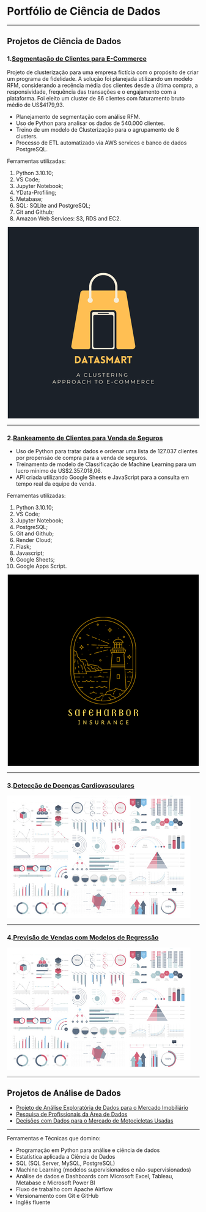 # Portfólio de Ciência de Dados

---

## **Projetos de Ciência de Dados**

### **1.[Segmentação de Clientes para E-Commerce](https://github.com/pgdemiranda/insiders)**

Projeto de clusterização para uma empresa fictícia com o propósito de criar um programa de fidelidade. A solução foi planejada utilizando um modelo RFM, considerando a recência média dos clientes desde a última compra, a responsividade, frequência das transações e o engajamento com a plataforma. Foi eleito um cluster de 86 clientes com faturamento bruto médio de US$4179,93.
- Planejamento de segmentação com análise RFM.
- Uso de Python para analisar os dados de 540.000 clientes.
- Treino de um modelo de Clusterização para o agrupamento de 8 clusters.
- Processo de ETL automatizado via AWS services e banco de dados PostgreSQL.

Ferramentas utilizadas:
1. Python 3.10.10;
2. VS Code;
3. Jupyter Notebook;
4. YData-Profiling;
5. Metabase;
6. SQL: SQLite and PostgreSQL;
7. Git and Github;
8. Amazon Web Services: S3, RDS and EC2.

<div align="center">
<img src="images/insiders_logo.png?raw=true">
</div>

---
### **2.[Rankeamento de Clientes para Venda de Seguros](https://github.com/pgdemiranda/health_insurance-cs)**


- Uso de Python para tratar dados e ordenar uma lista de 127.037 clientes por propensão de compra para a venda de seguros.
- Treinamento de modelo de Classificação de Machine Learning para um lucro mínimo de US$2.357.018,06.
- API criada utilizando Google Sheets e JavaScript para a consulta em tempo real da equipe de venda.

Ferramentas utilizadas:
1. Python 3.10.10;
2. VS Code;
3. Jupyter Notebook;
4. PostgreSQL;
5. Git and Github;
6. Render Cloud;
7. Flask;
8. Javascript;
9. Google Sheets;
10. Google Apps Script.


<div align="center">
<img src="images/sh_logo.png?raw=true">
</div>

---
### **3.[Detecção de Doenças Cardiovasculares](https://github.com/pgdemiranda/cardio_predictor)**
<img src="images/dummy_thumbnail.jpg?raw=true"/>

---
### **4.[Previsão de Vendas com Modelos de Regressão](https://github.com/pgdemiranda/rossmann-sales)**
<img src="images/dummy_thumbnail.jpg?raw=true"/>

---
## **Projetos de Análise de Dados**
- [Projeto de Análise Exploratória de Dados para o Mercado Imobiliário](https://github.com/pgdemiranda/house_rocket)
- [Pesquisa de Profissionais da Área de Dados](https://github.com/pgdemiranda/da_data_survey)
- [Decisões com Dados para o Mercado de Motocicletas Usadas](https://github.com/pgdemiranda/data_motors)

---
Ferramentas e Técnicas que domino:
- Programação em Python para análise e ciência de dados
- Estatística aplicada a Ciência de Dados
- SQL (SQL Server, MySQL, PostgreSQL)
- Machine Learning (modelos supervisionados e não-supervisionados)
- Análise de dados e Dashboards com Microsoft Excel, Tableau, Metabase e Microsoft Power BI
- Fluxo de trabalho com Apache Airflow
- Versionamento com Git e GitHub
- Inglês fluente
